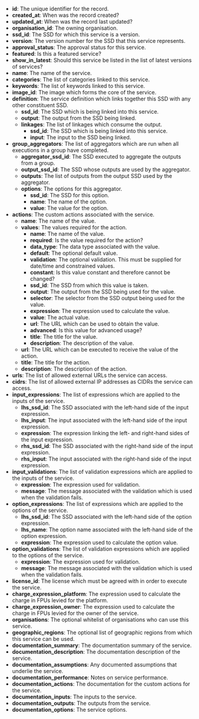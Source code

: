 * **id**: The unique identifier for the record.
* **created_at**: When was the record created?
* **updated_at**: When was the record last updated?
* **organisation_id**: The owning organisation.
* **ssd_id**: The SSD for which this service is a version.
* **version**: The version number for the SSD that this service represents.
* **approval_status**: The approval status for this service.
* **featured**: Is this a featured service?
* **show_in_latest**: Should this service be listed in the list of latest versions of services?
* **name**: The name of the service.
* **categories**: The list of categories linked to this service.
* **keywords**: The list of keywords linked to this service.
* **image_id**: The image which forms the core of the service.
* **definition**: The service definition which links together this SSD with any other constituent SSD.
    * **ssd_id**: The SSD which is being linked into this service.
    * **output**: The output from the SSD being linked.
    * **linkages**: The list of linkages which consume the output.
        * **ssd_id**: The SSD which is being linked into this service.
        * **input**: The input to the SSD being linked.
* **group_aggregators**: The list of aggregators which are run when all executions in a group have completed.
    * **aggregator_ssd_id**: The SSD executed to aggregate the outputs from a group.
    * **output_ssd_id**: The SSD whose outputs are used by the aggregator.
    * **outputs**: The list of outputs from the output SSD used by the aggregator.
    * **options**: The options for this aggregator.
        * **ssd_id**: The SSD for this option.
        * **name**: The name of the option.
        * **value**: The value for the option.
* **actions**: The custom actions associated with the service.
    * **name**: The name of the value.
    * **values**: The values required for the action.
        * **name**: The name of the value.
        * **required**: Is the value required for the action?
        * **data_type**: The data type associated with the value.
        * **default**: The optional default value.
        * **validation**: The optional validation. This must be supplied for date/time and constrained values.
        * **constant**: Is this value constant and therefore cannot be changed?
        * **ssd_id**: The SSD from which this value is taken.
        * **output**: The output from the SSD being used for the value.
        * **selector**: The selector from the SSD output being used for the value.
        * **expression**: The expression used to calculate the value.
        * **value**: The actual value.
        * **url**: The URL which can be used to obtain the value.
        * **advanced**: Is this value for advanced usage?
        * **title**: The title for the value.
        * **description**: The description of the value.
    * **url**: The URL which can be executed to receive the value of the action.
    * **title**: The title for the action.
    * **description**: The description of the action.
* **urls**: The list of allowed external URLs the service can access.
* **cidrs**: The list of allowed external IP addresses as CIDRs the service can access.
* **input_expressions**: The list of expressions which are applied to the inputs of the service.
    * **lhs_ssd_id**: The SSD associated with the left-hand side of the input expression.
    * **lhs_input**: The input associated with the left-hand side of the input expression.
    * **expression**: The expression linking the left- and right-hand sides of the input expression.
    * **rhs_ssd_id**: The SSD associated with the right-hand side of the input expression.
    * **rhs_input**: The input associated with the right-hand side of the input expression.
* **input_validations**: The list of validation expressions which are applied to the inputs of the service.
    * **expression**: The expression used for validation.
    * **message**: The message associated with the validation which is used when the validation fails.
* **option_expressions**: The list of expressions which are applied to the options of the service.
    * **lhs_ssd_id**: The SSD associated with the left-hand side of the option expression.
    * **lhs_name**: The option name associated with the left-hand side of the option expression.
    * **expression**: The expression used to calculate the option value.
* **option_validations**: The list of validation expressions which are applied to the options of the service.
    * **expression**: The expression used for validation.
    * **message**: The message associated with the validation which is used when the validation fails.
* **license_id**: The license which must be agreed with in order to execute the service.
* **charge_expression_platform**: The expression used to calculate the charge in FPUs levied for the platform.
* **charge_expression_owner**: The expression used to calculate the charge in FPUs levied for the owner of the service.
* **organisations**: The optional whitelist of organisations who can use this service.
* **geographic_regions**: The optional list of geographic regions from which this service can be used.
* **documentation_summary**: The documentation summary of the service.
* **documentation_description**: The documentation description of the service.
* **documentation_assumptions**: Any documented assumptions that underlie the service.
* **documentation_performance**: Notes on service performance.
* **documentation_actions**: The documentation for the custom actions for the service.
* **documentation_inputs**: The inputs to the service.
* **documentation_outputs**: The outputs from the service.
* **documentation_options**: The service options.
